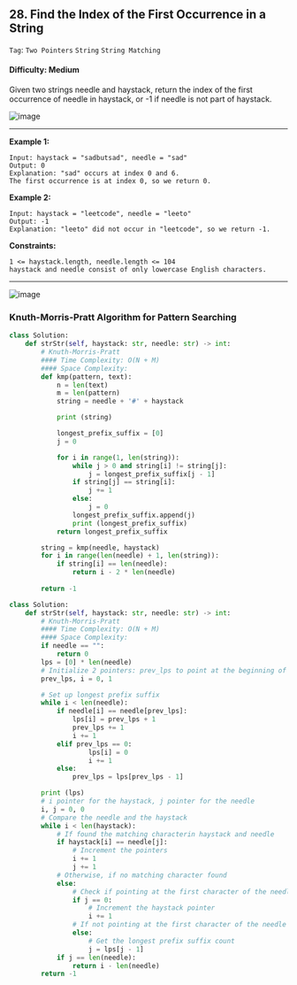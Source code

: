 ## 28. Find the Index of the First Occurrence in a String

```Tag```: ```Two Pointers``` ```String``` ```String Matching```

#### Difficulty: Medium

Given two strings needle and haystack, return the index of the first occurrence of needle in haystack, or -1 if needle is not part of haystack.

![image](https://user-images.githubusercontent.com/35042430/209769430-324d03f2-171f-4936-86e4-402e53c425a7.png)

---

__Example 1:__
```
Input: haystack = "sadbutsad", needle = "sad"
Output: 0
Explanation: "sad" occurs at index 0 and 6.
The first occurrence is at index 0, so we return 0.
```

__Example 2:__
```
Input: haystack = "leetcode", needle = "leeto"
Output: -1
Explanation: "leeto" did not occur in "leetcode", so we return -1.
```

__Constraints:__
```
1 <= haystack.length, needle.length <= 104
haystack and needle consist of only lowercase English characters.
```

---

![image](https://media.geeksforgeeks.org/wp-content/uploads/20221125004358/image.png)

### Knuth-Morris-Pratt Algorithm for Pattern Searching

```Python
class Solution:
    def strStr(self, haystack: str, needle: str) -> int:
        # Knuth-Morris-Pratt
        #### Time Complexity: O(N + M)
        #### Space Complexity:
        def kmp(pattern, text):
            n = len(text)
            m = len(pattern)
            string = needle + '#' + haystack

            print (string)

            longest_prefix_suffix = [0]
            j = 0

            for i in range(1, len(string)):
                while j > 0 and string[i] != string[j]:
                    j = longest_prefix_suffix[j - 1]
                if string[j] == string[i]:
                    j += 1
                else:
                    j = 0
                longest_prefix_suffix.append(j)
                print (longest_prefix_suffix)
            return longest_prefix_suffix

        string = kmp(needle, haystack)
        for i in range(len(needle) + 1, len(string)):
            if string[i] == len(needle):
                return i - 2 * len(needle)
        
        return -1
```

```Python
class Solution:
    def strStr(self, haystack: str, needle: str) -> int:
        # Knuth-Morris-Pratt
        #### Time Complexity: O(N + M)
        #### Space Complexity:
        if needle == "":
            return 0
        lps = [0] * len(needle)
        # Initialize 2 pointers: prev_lps to point at the beginning of the prefix, and i to increment to find the longest prefix suffix
        prev_lps, i = 0, 1

        # Set up longest prefix suffix
        while i < len(needle):
            if needle[i] == needle[prev_lps]:
                lps[i] = prev_lps + 1
                prev_lps += 1
                i += 1
            elif prev_lps == 0:
                    lps[i] = 0
                    i += 1
            else:
                prev_lps = lps[prev_lps - 1]

        print (lps)
        # i pointer for the haystack, j pointer for the needle
        i, j = 0, 0
        # Compare the needle and the haystack
        while i < len(haystack):
            # If found the matching characterin haystack and needle
            if haystack[i] == needle[j]:
                # Increment the pointers
                i += 1
                j += 1
            # Otherwise, if no matching character found
            else:
                # Check if pointing at the first character of the needle
                if j == 0:
                    # Increment the haystack pointer
                    i += 1
                # If not pointing at the first character of the needle
                else:
                    # Get the longest prefix suffix count
                    j = lps[j - 1]
            if j == len(needle):
                return i - len(needle)
        return -1
```

